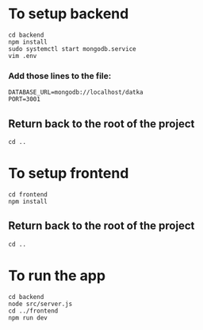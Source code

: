 # To setup backend

```
cd backend
npm install
sudo systemctl start mongodb.service
vim .env
```

### Add those lines to the file:
```
DATABASE_URL=mongodb://localhost/datka
PORT=3001
```


## Return back to the root of the project
```
cd .. 
```

# To setup frontend

```
cd frontend
npm install
```

## Return back to the root of the project
```
cd ..
```

# To run the app

```
cd backend
node src/server.js
cd ../frontend
npm run dev
```

